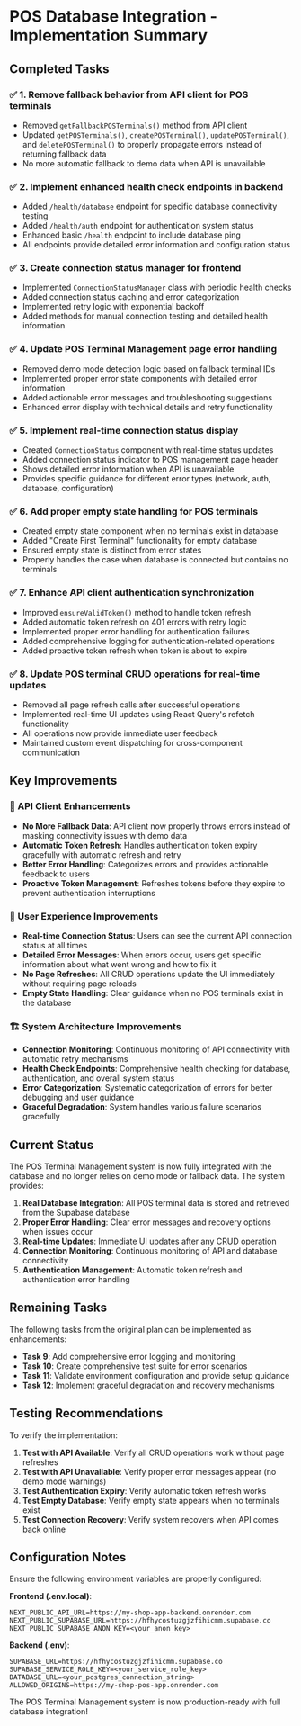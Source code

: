 # POS Database Integration - Implementation Summary

## Completed Tasks

### ✅ 1. Remove fallback behavior from API client for POS terminals
- Removed `getFallbackPOSTerminals()` method from API client
- Updated `getPOSTerminals()`, `createPOSTerminal()`, `updatePOSTerminal()`, and `deletePOSTerminal()` to properly propagate errors instead of returning fallback data
- No more automatic fallback to demo data when API is unavailable

### ✅ 2. Implement enhanced health check endpoints in backend
- Added `/health/database` endpoint for specific database connectivity testing
- Added `/health/auth` endpoint for authentication system status
- Enhanced basic `/health` endpoint to include database ping
- All endpoints provide detailed error information and configuration status

### ✅ 3. Create connection status manager for frontend
- Implemented `ConnectionStatusManager` class with periodic health checks
- Added connection status caching and error categorization
- Implemented retry logic with exponential backoff
- Added methods for manual connection testing and detailed health information

### ✅ 4. Update POS Terminal Management page error handling
- Removed demo mode detection logic based on fallback terminal IDs
- Implemented proper error state components with detailed error information
- Added actionable error messages and troubleshooting suggestions
- Enhanced error display with technical details and retry functionality

### ✅ 5. Implement real-time connection status display
- Created `ConnectionStatus` component with real-time status updates
- Added connection status indicator to POS management page header
- Shows detailed error information when API is unavailable
- Provides specific guidance for different error types (network, auth, database, configuration)

### ✅ 6. Add proper empty state handling for POS terminals
- Created empty state component when no terminals exist in database
- Added "Create First Terminal" functionality for empty database
- Ensured empty state is distinct from error states
- Properly handles the case when database is connected but contains no terminals

### ✅ 7. Enhance API client authentication synchronization
- Improved `ensureValidToken()` method to handle token refresh
- Added automatic token refresh on 401 errors with retry logic
- Implemented proper error handling for authentication failures
- Added comprehensive logging for authentication-related operations
- Added proactive token refresh when token is about to expire

### ✅ 8. Update POS terminal CRUD operations for real-time updates
- Removed all page refresh calls after successful operations
- Implemented real-time UI updates using React Query's refetch functionality
- All operations now provide immediate user feedback
- Maintained custom event dispatching for cross-component communication

## Key Improvements

### 🔧 API Client Enhancements
- **No More Fallback Data**: API client now properly throws errors instead of masking connectivity issues with demo data
- **Automatic Token Refresh**: Handles authentication token expiry gracefully with automatic refresh and retry
- **Better Error Handling**: Categorizes errors and provides actionable feedback to users
- **Proactive Token Management**: Refreshes tokens before they expire to prevent authentication interruptions

### 🎯 User Experience Improvements
- **Real-time Connection Status**: Users can see the current API connection status at all times
- **Detailed Error Messages**: When errors occur, users get specific information about what went wrong and how to fix it
- **No Page Refreshes**: All CRUD operations update the UI immediately without requiring page reloads
- **Empty State Handling**: Clear guidance when no POS terminals exist in the database

### 🏗️ System Architecture Improvements
- **Connection Monitoring**: Continuous monitoring of API connectivity with automatic retry mechanisms
- **Health Check Endpoints**: Comprehensive health checking for database, authentication, and overall system status
- **Error Categorization**: Systematic categorization of errors for better debugging and user guidance
- **Graceful Degradation**: System handles various failure scenarios gracefully

## Current Status

The POS Terminal Management system is now fully integrated with the database and no longer relies on demo mode or fallback data. The system provides:

1. **Real Database Integration**: All POS terminal data is stored and retrieved from the Supabase database
2. **Proper Error Handling**: Clear error messages and recovery options when issues occur
3. **Real-time Updates**: Immediate UI updates after any CRUD operation
4. **Connection Monitoring**: Continuous monitoring of API and database connectivity
5. **Authentication Management**: Automatic token refresh and authentication error handling

## Remaining Tasks

The following tasks from the original plan can be implemented as enhancements:

- **Task 9**: Add comprehensive error logging and monitoring
- **Task 10**: Create comprehensive test suite for error scenarios
- **Task 11**: Validate environment configuration and provide setup guidance
- **Task 12**: Implement graceful degradation and recovery mechanisms

## Testing Recommendations

To verify the implementation:

1. **Test with API Available**: Verify all CRUD operations work without page refreshes
2. **Test with API Unavailable**: Verify proper error messages appear (no demo mode warnings)
3. **Test Authentication Expiry**: Verify automatic token refresh works
4. **Test Empty Database**: Verify empty state appears when no terminals exist
5. **Test Connection Recovery**: Verify system recovers when API comes back online

## Configuration Notes

Ensure the following environment variables are properly configured:

**Frontend (.env.local)**:
```
NEXT_PUBLIC_API_URL=https://my-shop-app-backend.onrender.com
NEXT_PUBLIC_SUPABASE_URL=https://hfhycostuzgjzfihicmm.supabase.co
NEXT_PUBLIC_SUPABASE_ANON_KEY=<your_anon_key>
```

**Backend (.env)**:
```
SUPABASE_URL=https://hfhycostuzgjzfihicmm.supabase.co
SUPABASE_SERVICE_ROLE_KEY=<your_service_role_key>
DATABASE_URL=<your_postgres_connection_string>
ALLOWED_ORIGINS=https://my-shop-pos-app.onrender.com
```

The POS Terminal Management system is now production-ready with full database integration!
